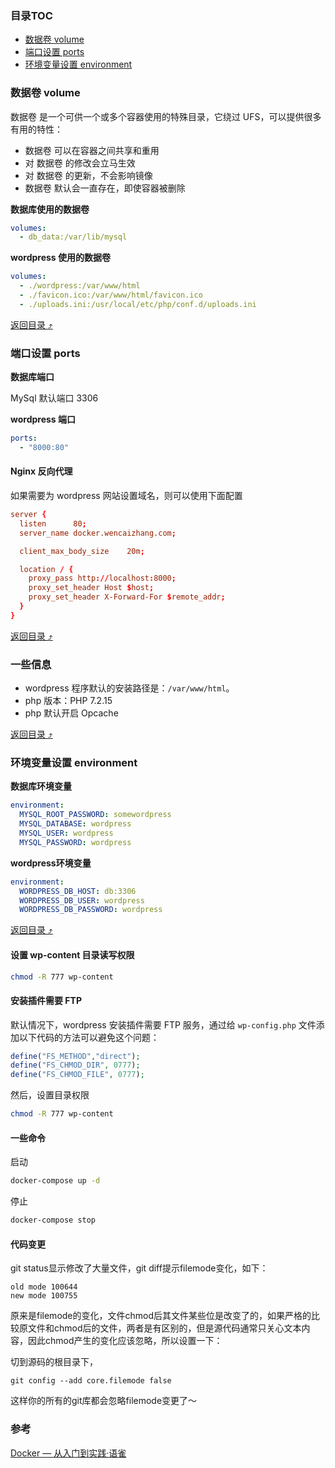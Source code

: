 ### 目录TOC

+ [数据卷 volume](#数据卷-volume)
+ [端口设置 ports](#端口设置-ports)
+ [环境变量设置 environment](#环境变量设置-environment)

### 

### 数据卷 volume

数据卷 是一个可供一个或多个容器使用的特殊目录，它绕过 UFS，可以提供很多有用的特性：

+ 数据卷 可以在容器之间共享和重用
+ 对 数据卷 的修改会立马生效
+ 对 数据卷 的更新，不会影响镜像
+ 数据卷 默认会一直存在，即使容器被删除

**数据库使用的数据卷**

```yaml
volumes:
  - db_data:/var/lib/mysql
```

**wordpress 使用的数据卷**

```yaml
volumes:
  - ./wordpress:/var/www/html
  - ./favicon.ico:/var/www/html/favicon.ico
  - ./uploads.ini:/usr/local/etc/php/conf.d/uploads.ini
```

[返回目录 :arrow_heading_up:](#TOC目录)

### 端口设置 ports

**数据库端口**

MySql 默认端口 3306

**wordpress 端口**

```yaml
ports:
  - "8000:80"
```

#### Nginx 反向代理

如果需要为 wordpress 网站设置域名，则可以使用下面配置

```conf
server {
  listen      80;
  server_name docker.wencaizhang.com;

  client_max_body_size    20m;

  location / {
    proxy_pass http://localhost:8000;
    proxy_set_header Host $host;
    proxy_set_header X-Forward-For $remote_addr;
  }
}
```



[返回目录 :arrow_heading_up:](#TOC目录)

### 一些信息

+ wordpress 程序默认的安装路径是：`/var/www/html`。
+ php 版本：PHP 7.2.15
+ php 默认开启 Opcache

[返回目录 :arrow_heading_up:](#TOC目录)

### 环境变量设置 environment

**数据库环境变量**

```yaml
environment:
  MYSQL_ROOT_PASSWORD: somewordpress
  MYSQL_DATABASE: wordpress
  MYSQL_USER: wordpress
  MYSQL_PASSWORD: wordpress
```

**wordpress环境变量**

```yaml
environment:
  WORDPRESS_DB_HOST: db:3306
  WORDPRESS_DB_USER: wordpress
  WORDPRESS_DB_PASSWORD: wordpress
```

[返回目录 :arrow_heading_up:](#TOC目录)

#### 设置 wp-content 目录读写权限

```bash
chmod -R 777 wp-content
```

#### 安装插件需要 FTP
默认情况下，wordpress 安装插件需要 FTP 服务，通过给 `wp-config.php` 文件添加以下代码的方法可以避免这个问题：

```php
define("FS_METHOD","direct");
define("FS_CHMOD_DIR", 0777);
define("FS_CHMOD_FILE", 0777);
```

然后，设置目录权限

```bash
chmod -R 777 wp-content
```



#### 一些命令

启动
```bash
docker-compose up -d
```

停止
```bash
docker-compose stop
```

#### 代码变更

git status显示修改了大量文件，git diff提示filemode变化，如下：

```
old mode 100644
new mode 100755
```

原来是filemode的变化，文件chmod后其文件某些位是改变了的，如果严格的比较原文件和chmod后的文件，两者是有区别的，但是源代码通常只关心文本内容，因此chmod产生的变化应该忽略，所以设置一下：

切到源码的根目录下，
```
git config --add core.filemode false
```
这样你的所有的git库都会忽略filemode变更了～


### 参考

[Docker — 从入门到实践·语雀](https://www.yuque.com/grasilife/docker)
